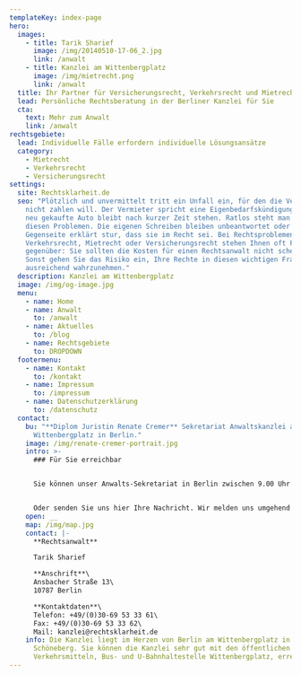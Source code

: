 ```yaml
---
templateKey: index-page
hero:
  images:
    - title: Tarik Sharief
      image: /img/20140510-17-06_2.jpg
      link: /anwalt
    - title: Kanzlei am Wittenbergplatz
      image: /img/mietrecht.png
      link: /anwalt
  title: Ihr Partner für Versicherungsrecht, Verkehrsrecht und Mietrecht
  lead: Persönliche Rechtsberatung in der Berliner Kanzlei für Sie
  cta:
    text: Mehr zum Anwalt
    link: /anwalt
rechtsgebiete:
  lead: Individuelle Fälle erfordern individuelle Lösungsansätze
  category:
    - Mietrecht
    - Verkehrsrecht
    - Versicherungsrecht
settings:
  site: Rechtsklarheit.de
  seo: "Plötzlich und unvermittelt tritt ein Unfall ein, für den die Versicherung
    nicht zahlen will. Der Vermieter spricht eine Eigenbedarfskündigung aus. Das
    neu gekaufte Auto bleibt nach kurzer Zeit stehen. Ratlos steht man vor
    diesen Problemen. Die eigenen Schreiben bleiben unbeantwortet oder die
    Gegenseite erklärt stur, dass sie im Recht sei. Bei Rechtsproblemen im
    Verkehrsrecht, Mietrecht oder Versicherungsrecht stehen Ihnen oft Profis
    gegenüber: Sie sollten die Kosten für einen Rechtsanwalt nicht scheuen.
    Sonst gehen Sie das Risiko ein, Ihre Rechte in diesen wichtigen Fragen nicht
    ausreichend wahrzunehmen."
  description: Kanzlei am Wittenbergplatz
  image: /img/og-image.jpg
  menu:
    - name: Home
    - name: Anwalt
      to: /anwalt
    - name: Aktuelles
      to: /blog
    - name: Rechtsgebiete
      to: DROPDOWN
  footermenu:
    - name: Kontakt
      to: /kontakt
    - name: Impressum
      to: /impressum
    - name: Datenschutzerklärung
      to: /datenschutz
  contact:
    bu: "**Diplom Juristin Renate Cremer** Sekretariat Anwaltskanzlei am
      Wittenbergplatz in Berlin."
    image: /img/renate-cremer-portrait.jpg
    intro: >-
      ### Für Sie erreichbar


      Sie können unser Anwalts-Sekretariat in Berlin zwischen 9.00 Uhr und 12.00 Uhr und 15.00 Uhr bis 18.00 Uhr telefonisch erreichen.


      Oder senden Sie uns hier Ihre Nachricht. Wir melden uns umgehend zurück. Bitte beachten Sie, dass der Anwalt für Sie wichtige Fristen erst nach der Mandatsübernahmebestätigung und Erhalt sämtlicher wesentlicher Unterlagen beachten wird. Der Anwalt wird also erst nach einer Mandatsvereinbarung für Sie tätig werden.
    open: __
    map: /img/map.jpg
    contact: |-
      **Rechtsanwalt**

      Tarik Sharief

      **Anschrift**\
      Ansbacher Straße 13\
      10787 Berlin

      **Kontaktdaten**\
      Telefon: +49/(0)30-69 53 33 61\
      Fax: +49/(0)30-69 53 33 62\
      Mail: kanzlei@rechtsklarheit.de
    info: Die Kanzlei liegt im Herzen von Berlin am Wittenbergplatz in Berlin
      Schöneberg. Sie können die Kanzlei sehr gut mit den öffentlichen
      Verkehrsmitteln, Bus- und U-Bahnhaltestelle Wittenbergplatz, erreichen.
---
```

